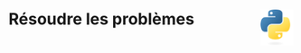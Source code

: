 # **Résoudre les problèmes**<a href="../../../"><img align="right" src="../../../assets/logo/Python-logo-notext.svg" alt="Python" height="64px"></a>
